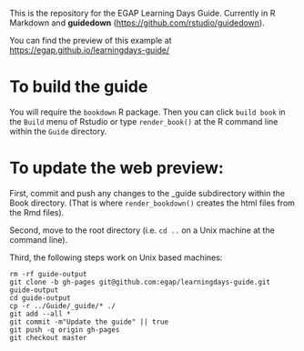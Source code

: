 This is the repository for the EGAP Learning Days Guide. Currently in R Markdown and **guidedown** (https://github.com/rstudio/guidedown).

You can find the preview of this example at <https://egap.github.io/learningdays-guide/> 


# To build the guide

You will require the `bookdown` R package. Then you can click `build book` in
the `Build` menu of Rstudio or type `render_book()` at the R command line
within the `Guide` directory.

# To update the web preview:

First, commit and push any changes to the _guide subdirectory within the Book
directory. (That is where `render_bookdown()` creates the html files from the
Rmd files).

Second, move to the root directory (i.e. `cd ..` on a Unix machine at the
command line).

Third, the following steps work on Unix based machines:

```
rm -rf guide-output
git clone -b gh-pages git@github.com:egap/learningdays-guide.git guide-output
cd guide-output
cp -r ../Guide/_guide/* ./
git add --all *
git commit -m"Update the guide" || true
git push -q origin gh-pages
git checkout master
```

